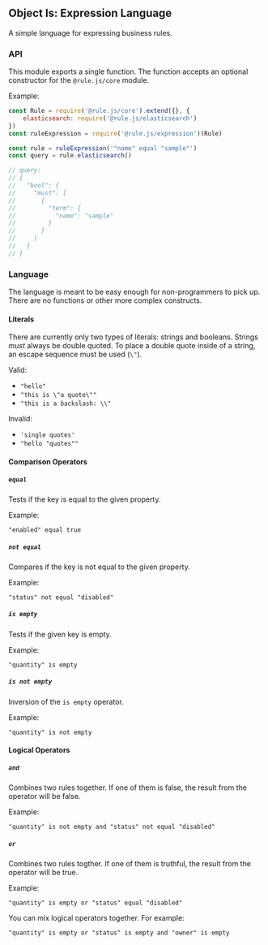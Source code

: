 ## Object Is: Expression Language
A simple language for expressing business rules.

### API
This module exports a single function. The function accepts an optional
constructor for the `@rule.js/core` module.

Example:
```js
const Rule = require('@rule.js/core').extend({}, {
	elasticsearch: require('@rule.js/elasticsearch')
})
const ruleExpression = require('@rule.js/expression')(Rule)

const rule = ruleExpression('"name" equal "sample"')
const query = rule.elasticsearch()

// query:
// {
//   "bool": {
//     "must": [
//       {
//         "term": {
//           "name": "sample"
//         }
//       }
//     ]
//   }
// }
```

### Language
The language is meant to be easy enough for non-programmers to pick up. There
are no functions or other more complex constructs.

#### Literals
There are currently only two types of literals: strings and booleans. Strings
_must_ always be double quoted. To place a double quote inside of a string, an
escape sequence must be used (`\"`).

Valid:
- `"hello"`
- `"this is \"a quote\""`
- `"this is a backslash: \\"`

Invalid:
- `'single quotes'`
- `"hello "quotes""`

#### Comparison Operators

##### `equal`
Tests if the key is equal to the given property.

Example:
```
"enabled" equal true
```

##### `not equal`
Compares if the key is not equal to the given property.

Example:
```
"status" not equal "disabled"
```

##### `is empty`
Tests if the given key is empty.

Example:
```
"quantity" is empty
```

##### `is not empty`
Inversion of the `is empty` operator.

Example:
```
"quantity" is not empty
```

#### Logical Operators

##### `and`
Combines two rules together. If one of them is false, the result from the
operator will be false.

Example:
```
"quantity" is not empty and "status" not equal "disabled"
```

##### `or`
Combines two rules togther. If one of them is truthful, the result from the
operator will be true.

Example:
```
"quantity" is empty or "status" equal "disabled"
```

You can mix logical operators together. For example:

```
"quantity" is empty or "status" is empty and "owner" is empty
```

